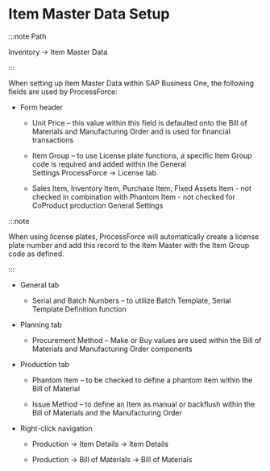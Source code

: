 # Item Master Data Setup

:::note Path

Inventory → Item Master Data

:::

When setting up Item Master Data within SAP Business One, the following fields are used by ProcessForce:

- Form header

  - Unit Price – this value within this field is defaulted onto the Bill of Materials and Manufacturing Order and is used for financial transactions

  - Item Group – to use License plate functions, a specific Item Group code is required and added within the General Settings ProcessForce → License tab

  - Sales Item, Inventory Item, Purchase Item, Fixed Assets Item - not checked in combination with Phantom Item - not checked for CoProduct production General Settings

:::note

When using license plates, ProcessForce will automatically create a license plate number and add this record to the Item Master with the Item Group code as defined.

:::

- General tab

  - Serial and Batch Numbers – to utilize Batch Template, Serial Template Definition function
  
- Planning tab

  - Procurement Method – Make or Buy values are used within the Bill of Materials and Manufacturing Order components

- Production tab

  - Phantom Item – to be checked to define a phantom item within the Bill of Material

  - Issue Method – to define an Item as manual or backflush within the Bill of Materials and the Manufacturing Order

- Right-click navigation

  - Production → Item Details → Item Details
  
  - Production → Bill of Materials → Bill of Materials
